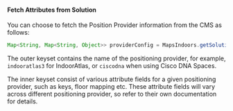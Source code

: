 #### Fetch Attributes from Solution

You can choose to fetch the Position Provider information from the CMS as follows:

```java
Map<String, Map<String, Object>> providerConfig = MapsIndoors.getSolution().getPositionProviderConfig();
```

The outer keyset contains the name of the positioning provider, for example, `indooratlas3` for IndoorAtlas, or `ciscodna` when using Cisco DNA Spaces.

The inner keyset consist of various attribute fields for a given positioning provider, such as keys, floor mapping etc. These attribute fields will vary across different positioning provider, so refer to their own documentation for details.
